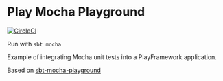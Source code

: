 # Play Mocha Playground

[![CircleCI](https://circleci.com/gh/RawToast/play-mocha-playground.svg?style=svg)](https://circleci.com/gh/RawToast/play-mocha-playground)

Run with `sbt mocha`

Example of integrating Mocha unit tests into a PlayFramework application.

Based on [sbt-mocha-playground](https://github.com/AlexanderDaniel/sbt-mocha-playground)
